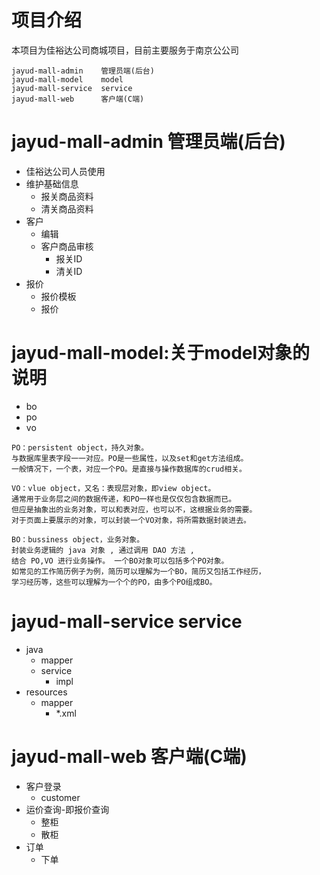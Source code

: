 # 项目介绍

本项目为佳裕达公司商城项目，目前主要服务于南京公公司

```
jayud-mall-admin    管理员端(后台)
jayud-mall-model    model
jayud-mall-service  service
jayud-mall-web      客户端(C端)
```



# jayud-mall-admin    管理员端(后台)

* 佳裕达公司人员使用
* 维护基础信息
  * 报关商品资料
  * 清关商品资料
* 客户
  * 编辑
  * 客户商品审核
    * 报关ID
    * 清关ID
* 报价
  * 报价模板
  * 报价



# jayud-mall-model:关于model对象的说明

* bo
* po
* vo

```
PO：persistent object，持久对象。
与数据库里表字段一一对应。PO是一些属性，以及set和get方法组成。
一般情况下，一个表，对应一个PO。是直接与操作数据库的crud相关。

VO：vlue object，又名：表现层对象，即view object。
通常用于业务层之间的数据传递，和PO一样也是仅仅包含数据而已。
但应是抽象出的业务对象，可以和表对应，也可以不，这根据业务的需要。
对于页面上要展示的对象，可以封装一个VO对象，将所需数据封装进去。

BO：bussiness object，业务对象。
封装业务逻辑的 java 对象 , 通过调用 DAO 方法 , 
结合 PO,VO 进行业务操作。 一个BO对象可以包括多个PO对象。
如常见的工作简历例子为例，简历可以理解为一个BO，简历又包括工作经历，
学习经历等，这些可以理解为一个个的PO，由多个PO组成BO。
```



# jayud-mall-service  service

* java
  * mapper
  * service
    * impl
* resources
  * mapper
    * *.xml



# jayud-mall-web      客户端(C端)

* 客户登录
  * customer
* 运价查询-即报价查询
  * 整柜
  * 散柜
* 订单
  * 下单



